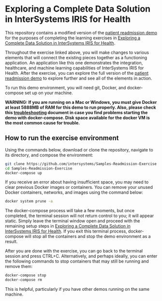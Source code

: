 # Exploring a Complete Data Solution in InterSystems IRIS for Health

This repository contains a modified version of the [patient readmission demo](https://github.com/intersystems-community/irisdemo-demo-readmission) for the purposes of completing the learning exercises in [Exploring a Complete Data Solution in InterSystems IRIS for Health](https://learning.intersystems.com/course/view.php?name=ReadmissionDemo).

Throughout the exercise linked above, you will make changes to various elements that will connect the existing pieces together as a functioning application. An application like this one demonstrates the integration, healthcare, and machine learning capabilities of InterSystems IRIS for Health. After the exercise, you can explore the full version of the [patient readmission demo](https://github.com/intersystems-community/irisdemo-demo-readmission) to explore further and see all of the elements in action.

To run this demo environment, you will need git, Docker, and docker-compose set up on your machine.

**WARNING: If you are running on a Mac or Windows, you must give Docker at least 5888MB of RAM for this demo to run properly. Also, please check this [troubleshooting](https://github.com/intersystems-community/irisdemo-base-troubleshooting) document in case you find problems starting the demo with docker-compose. Disk space available for the docker VM is the most common cause for trouble.**

## How to run the exercise environment
Using the commands below, download or clone the repository, navigate to its directory, and compose the environment: 

```bash
git clone https://github.com/intersystems/Samples-Readmission-Exercise
cd Samples-Readmission-Exercise
docker-compose up
```

If you receive an error about having insufficient space, you may need to clear previous Docker images or containers. You can remove your unused Docker containers, networks, and images using the command below:

```bash
docker system prune -a
```

The docker-compose process will take a few moments, but once completed, the terminal session will not return control to you; it will appear static. Simply leave the terminal window open and proceed with the remaining setup steps in [Exploring a Complete Data Solution in InterSystems IRIS for Health](https://learning.intersystems.com/course/view.php?name=ReadmissionDemo). If you exit this terminal process, docker-compose will stop all the containers and stop the demo environment as a result.

After you are done with the exercise, you can go back to the terminal session and press CTRL+C. Alternatively, and perhaps ideally, you can enter the following commands to stop containers that may still be running and remove them:

```bash
docker-compose stop
docker-compose rm
```

This is helpful, particularly if you have other demos running on the same machine.